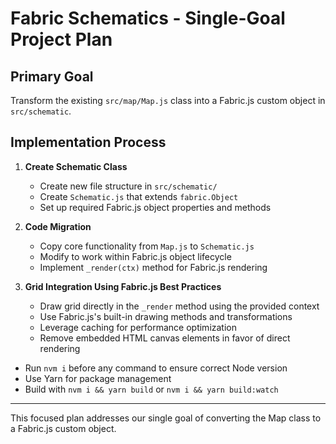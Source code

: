 # Fabric Schematics - Single-Goal Project Plan

## Primary Goal

Transform the existing `src/map/Map.js` class into a Fabric.js custom object in `src/schematic`.

## Implementation Process

1. **Create Schematic Class**
   - Create new file structure in `src/schematic/`
   - Create `Schematic.js` that extends `fabric.Object`
   - Set up required Fabric.js object properties and methods

2. **Code Migration**
   - Copy core functionality from `Map.js` to `Schematic.js`
   - Modify to work within Fabric.js object lifecycle
   - Implement `_render(ctx)` method for Fabric.js rendering

3. **Grid Integration Using Fabric.js Best Practices**
   - Draw grid directly in the `_render` method using the provided context
   - Use Fabric.js's built-in drawing methods and transformations
   - Leverage caching for performance optimization
   - Remove embedded HTML canvas elements in favor of direct rendering

- Run `nvm i` before any command to ensure correct Node version
- Use Yarn for package management
- Build with `nvm i && yarn build` or `nvm i && yarn build:watch`

---

This focused plan addresses our single goal of converting the Map class to a Fabric.js custom object.
